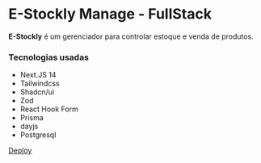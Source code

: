 # E-Stockly Manage - FullStack

**E-Stockly** é um gerenciador para controlar estoque e venda de produtos.

### Tecnologias usadas

* Next.JS 14
* Tailwindcss
* Shadcn/ui
* Zod
* React Hook Form
* Prisma
* dayjs
* Postgresql

[Deploy](https://e-stockly.vercel.app/)
